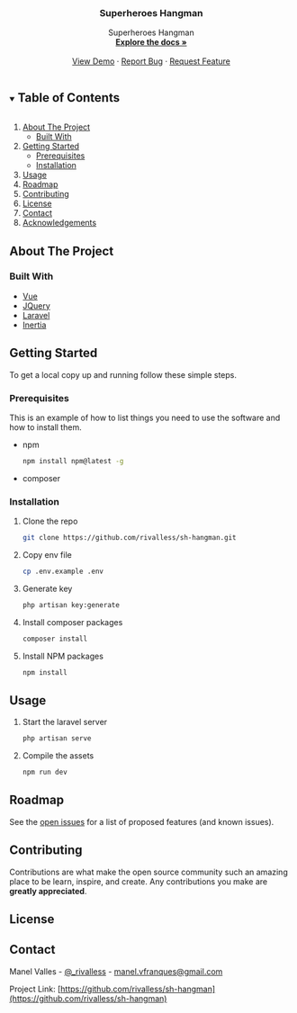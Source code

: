 <!--
*** Thanks for checking out the Best-README-Template. If you have a suggestion
*** that would make this better, please fork the repo and create a pull request
*** or simply open an issue with the tag "enhancement".
*** Thanks again! Now go create something AMAZING! :D
***
***
***
*** To avoid retyping too much info. Do a search and replace for the following:
*** rivalless, sh-hangman, twitter_handle, email, Superheroes Hangman, Superheroes Hangman
-->

<!-- PROJECT LOGO -->
<br />
<p align="center">

  <h3 align="center">Superheroes Hangman</h3>

  <p align="center">
    Superheroes Hangman
    <br />
    <a href="https://github.com/rivalless/sh-hangman"><strong>Explore the docs »</strong></a>
    <br />
    <br />
    <a href="https://github.com/rivalless/sh-hangman">View Demo</a>
    ·
    <a href="https://github.com/rivalless/sh-hangman/issues">Report Bug</a>
    ·
    <a href="https://github.com/rivalless/sh-hangman/issues">Request Feature</a>
  </p>
</p>

<!-- TABLE OF CONTENTS -->
<details open="open">
  <summary><h2 style="display: inline-block">Table of Contents</h2></summary>
  <ol>
    <li>
      <a href="#about-the-project">About The Project</a>
      <ul>
        <li><a href="#built-with">Built With</a></li>
      </ul>
    </li>
    <li>
      <a href="#getting-started">Getting Started</a>
      <ul>
        <li><a href="#prerequisites">Prerequisites</a></li>
        <li><a href="#installation">Installation</a></li>
      </ul>
    </li>
    <li><a href="#usage">Usage</a></li>
    <li><a href="#roadmap">Roadmap</a></li>
    <li><a href="#contributing">Contributing</a></li>
    <li><a href="#license">License</a></li>
    <li><a href="#contact">Contact</a></li>
    <li><a href="#acknowledgements">Acknowledgements</a></li>
  </ol>
</details>

<!-- ABOUT THE PROJECT -->

## About The Project

### Built With

-   [Vue](https://vuejs.org)
-   [JQuery](https://jquery.com)
-   [Laravel](https://laravel.com)
-   [Inertia](https://inertiajs.com)

<!-- GETTING STARTED -->

## Getting Started

To get a local copy up and running follow these simple steps.

### Prerequisites

This is an example of how to list things you need to use the software and how to install them.

-   npm
    ```sh
    npm install npm@latest -g
    ```
-   composer

### Installation

1. Clone the repo
    ```sh
    git clone https://github.com/rivalless/sh-hangman.git
    ```
2. Copy env file
    ```sh
    cp .env.example .env
    ```
3. Generate key
    ```sh
    php artisan key:generate
    ```
4. Install composer packages
    ```sh
    composer install
    ```
5. Install NPM packages
    ```sh
    npm install
    ```

<!-- USAGE EXAMPLES -->

## Usage

1. Start the laravel server
    ```sh
    php artisan serve
    ```
2. Compile the assets
    ```sh
    npm run dev
    ```

<!-- ROADMAP -->

## Roadmap

See the [open issues](https://github.com/rivalless/sh-hangman/issues) for a list of proposed features (and known issues).

<!-- CONTRIBUTING -->

## Contributing

Contributions are what make the open source community such an amazing place to be learn, inspire, and create. Any contributions you make are **greatly appreciated**.

<!-- LICENSE -->

## License

<!-- CONTACT -->

## Contact

Manel Valles - [@\_rivalless](https://twitter.com/_rivalless) - manel.vfranques@gmail.com

Project Link: [https://github.com/rivalless/sh-hangman](https://github.com/rivalless/sh-hangman)

<!-- ACKNOWLEDGEMENTS -->

<!-- MARKDOWN LINKS & IMAGES -->
<!-- https://www.markdownguide.org/basic-syntax/#reference-style-links -->

[contributors-shield]: https://img.shields.io/github/contributors/rivalless/repo.svg?style=for-the-badge
[contributors-url]: https://github.com/rivalless/repo/graphs/contributors
[forks-shield]: https://img.shields.io/github/forks/rivalless/repo.svg?style=for-the-badge
[forks-url]: https://github.com/rivalless/repo/network/members
[stars-shield]: https://img.shields.io/github/stars/rivalless/repo.svg?style=for-the-badge
[stars-url]: https://github.com/rivalless/repo/stargazers
[issues-shield]: https://img.shields.io/github/issues/rivalless/repo.svg?style=for-the-badge
[issues-url]: https://github.com/rivalless/repo/issues
[license-shield]: https://img.shields.io/github/license/rivalless/repo.svg?style=for-the-badge
[license-url]: https://github.com/rivalless/repo/blob/master/LICENSE.txt
[linkedin-shield]: https://img.shields.io/badge/-LinkedIn-black.svg?style=for-the-badge&logo=linkedin&colorB=555
[linkedin-url]: https://linkedin.com/in/rivalless
